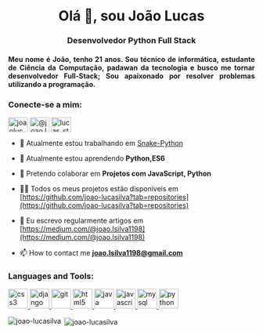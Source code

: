 <h1 align = "center"> Olá 👋, sou João Lucas </h1>
<h3 align = "center"> Desenvolvedor Python Full Stack </h3>
<h4 align = "justify">Meu nome é João, tenho 21 anos. 
    Sou técnico de informática, estudante de Ciência da Computação, padawan da tecnologia e busco me tornar desenvolvedor Full-Stack;
    Sou apaixonado por resolver problemas utilizando a programação. </h4>
<h3 align = "left"> Conecte-se a mim: </h3>
<p align="left">
<a href="https://linkedin.com/in/joaolucassilva-812819165/" target="blank"><img align="center" src="https://cdn.jsdelivr.net/npm/simple-icons@3.0.1/icons/linkedin.svg" alt="joaolucassilva-812819165/" height="30" width="40" /></a>
<a href="https://medium.com/@joao.lsilva1198" target="blank"><img align="center" src="https://cdn.jsdelivr.net/npm/simple-icons@3.0.1/icons/medium.svg" alt="@joao.lsilva1198" height="30" width="40" /></a>
<a href="https://www.hackerrank.com/lucas_starwars66" target="blank"><img align="center" src="https://cdn.jsdelivr.net/npm/simple-icons@3.0.1/icons/hackerrank.svg" alt="lucas_starwars66" height="30" width="40" /></a>
</p>

- 🔭 Atualmente estou trabalhando em [Snake-Python](https://github.com/joao-lucasilva/Snake-Python)

- 🌱 Atualmente estou aprendendo **Python,ES6**

- 👯 Pretendo colaborar em **Projetos com JavaScript, Python**

- 👨‍💻 Todos os meus projetos estão disponíveis em [https://github.com/joao-lucasilva?tab=repositories](https://github.com/joao-lucasilva?tab=repositories)

- 📝 Eu escrevo regularmente artigos em [https://medium.com/@joao.lsilva1198](https://medium.com/@joao.lsilva1198)

- 📫 How to contact me **joao.lsilva1198@gmail.com**

<h3 align="left">Languages and Tools:</h3>
<p align="left"> <a href="https://www.w3schools.com/css/" target="_blank"> <img src="https://devicons.github.io/devicon/devicon.git/icons/css3/css3-original-wordmark.svg" alt="css3" width="40" height="40"/> </a> <a href="https://www.djangoproject.com/" target="_blank"> <img src="https://devicons.github.io/devicon/devicon.git/icons/django/django-original.svg" alt="django" width="40" height="40"/> </a> <a href="https://git-scm.com/" target="_blank"> <img src="https://www.vectorlogo.zone/logos/git-scm/git-scm-icon.svg" alt="git" width="40" height="40"/> </a> <a href="https://www.w3.org/html/" target="_blank"> <img src="https://devicons.github.io/devicon/devicon.git/icons/html5/html5-original-wordmark.svg" alt="html5" width="40" height="40"/> </a> <a href="https://www.java.com" target="_blank"> <img src="https://devicons.github.io/devicon/devicon.git/icons/java/java-original-wordmark.svg" alt="java" width="40" height="40"/> </a> <a href="https://developer.mozilla.org/en-US/docs/Web/JavaScript" target="_blank"> <img src="https://devicons.github.io/devicon/devicon.git/icons/javascript/javascript-original.svg" alt="javascript" width="40" height="40"/> </a> <a href="https://www.mysql.com/" target="_blank"> <img src="https://devicons.github.io/devicon/devicon.git/icons/mysql/mysql-original-wordmark.svg" alt="mysql" width="40" height="40"/> </a> <a href="https://www.python.org" target="_blank"> <img src="https://devicons.github.io/devicon/devicon.git/icons/python/python-original.svg" alt="python" width="40" height="40"/> </a> </p>

<p><img align="left" src="https://github-readme-stats.vercel.app/api/top-langs?username=joao-lucasilva&show_icons=true&locale=en&layout=compact" alt="joao-lucasilva" /></p>

<p>&nbsp;<img align="center" src="https://github-readme-stats.vercel.app/api?username=joao-lucasilva&show_icons=true&locale=en" alt="joao-lucasilva" /></p>
